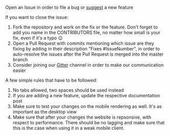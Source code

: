 Open an Issue in order to file a bug or [suggest](https://github.com/PanosSakkos/personal-jekyll-theme/issues/42) a new feature

If you want to close the issue:

1. Fork the repository and work on the fix or the feature. Don't forget to add you name in the CONTRIBUTORS file, no matter how small is your fix, even if it's a typo :wink:
2. Open a Pull Request with commits mentioning which issue are they fixing by adding in their description "Fixes #IssueNumber", in order to auto-resolve the issues after the Pull Request is merged into the master branch
3. Consider joining our [Gitter](https://gitter.im/PanosSakkos/personal-jekyll-theme) channel in order to make our communication easier

A few simple rules that have to be followed:

1. No tabs allowed, two spaces should be used instead
2. If you are adding a new feature, update the respective documentation post
3. Make sure to test your changes on the mobile rendering as well. It's as important as the desktop view
4. Make sure that after your changes the website is repsonsive, with respect to performance. There should be no lagging and make sure that this is the case when using it in a weak mobile client.
